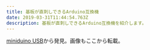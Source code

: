 ```yaml
---
title: 基板が直刺しできるArduino互換機
date: 2019-03-31T11:44:54.763Z
description: 基板が直刺しできるArduino互換機を紹介します。
---
```

[miniduino USB](https://www.open-electronics.org/miniduino-usb/)から発見。画像もここから転載。
